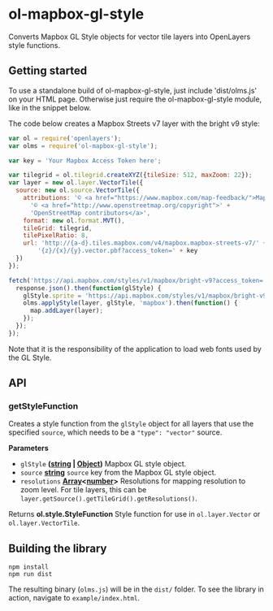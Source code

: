 # ol-mapbox-gl-style

Converts Mapbox GL Style objects for vector tile layers into OpenLayers style functions.

## Getting started

To use a standalone build of ol-mapbox-gl-style, just include 'dist/olms.js' on your HTML page. Otherwise just require the ol-mapbox-gl-style module, like in the snippet below.

The code below creates a Mapbox Streets v7 layer with the bright v9 style:

```js
var ol = require('openlayers');
var olms = require('ol-mapbox-gl-style');

var key = 'Your Mapbox Access Token here';

var tilegrid = ol.tilegrid.createXYZ({tileSize: 512, maxZoom: 22});
var layer = new ol.layer.VectorTile({
  source: new ol.source.VectorTile({
    attributions: '© <a href="https://www.mapbox.com/map-feedback/">Mapbox</a> ' +
      '© <a href="http://www.openstreetmap.org/copyright">' +
      'OpenStreetMap contributors</a>',
    format: new ol.format.MVT(),
    tileGrid: tilegrid,
    tilePixelRatio: 8,
    url: 'http://{a-d}.tiles.mapbox.com/v4/mapbox.mapbox-streets-v7/' +
        '{z}/{x}/{y}.vector.pbf?access_token=' + key
  })
});

fetch('https://api.mapbox.com/styles/v1/mapbox/bright-v9?access_token=' + key).then(function(response) {
  response.json().then(function(glStyle) {
    glStyle.sprite = 'https://api.mapbox.com/styles/v1/mapbox/bright-v9/sprite?access_token=' + key;
    olms.applyStyle(layer, glStyle, 'mapbox').then(function() {
      map.addLayer(layer);
    });
  });
});
```

Note that it is the responsibility of the application to load web fonts used by the GL Style.

## API

### getStyleFunction

Creates a style function from the `glStyle` object for all layers that use
the specified `source`, which needs to be a `"type": "vector"`
source.

**Parameters**

-   `glStyle` **([string](https://developer.mozilla.org/en-US/docs/Web/JavaScript/Reference/Global_Objects/String) \| [Object](https://developer.mozilla.org/en-US/docs/Web/JavaScript/Reference/Global_Objects/Object))** Mapbox GL style object.
-   `source` **[string](https://developer.mozilla.org/en-US/docs/Web/JavaScript/Reference/Global_Objects/String)** `source` key from the Mapbox GL style object.
-   `resolutions` **[Array](https://developer.mozilla.org/en-US/docs/Web/JavaScript/Reference/Global_Objects/Array)&lt;[number](https://developer.mozilla.org/en-US/docs/Web/JavaScript/Reference/Global_Objects/Number)>** Resolutions for mapping resolution to
    zoom level. For tile layers, this can be
    `layer.getSource().getTileGrid().getResolutions()`.

Returns **ol.style.StyleFunction** Style function for use in
`ol.layer.Vector` or `ol.layer.VectorTile`.


## Building the library

    npm install
    npm run dist

The resulting binary (`olms.js`) will be in the `dist/` folder. To see the library in action, navigate to `example/index.html`.
